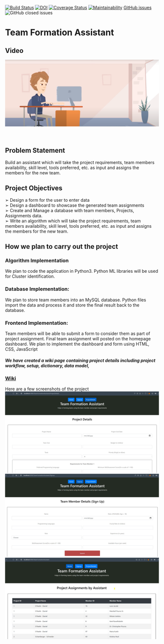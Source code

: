 [![Build Status](https://travis-ci.com/TripSage/TeamFormationAssistant.svg?branch=master)](https://travis-ci.com/TripSage/TeamFormationAssistant)
[![DOI](https://zenodo.org/badge/DOI/10.5281/zenodo.4135147.svg)](https://doi.org/10.5281/zenodo.4135147)
[![Coverage Status](https://coveralls.io/repos/github/TripSage/TeamFormationAssistant/badge.svg?branch=master)](https://coveralls.io/github/TripSage/TeamFormationAssistant?branch=master)
[![Maintainability](https://api.codeclimate.com/v1/badges/12e167617376b4d23a0a/maintainability)](https://codeclimate.com/github/TripSage/TeamFormationAssistant/maintainability)
[GitHub issues](https://img.shields.io/github/issues-raw/TripSage/TeamFormationAssistant)
![GitHub closed issues](https://img.shields.io/github/issues-closed-raw/TripSage/TeamFormationAssistant)
# Team Formation Assistant
## Video
[<img src = "https://github.com/TripSage/TeamFormationAssistant/blob/master/Assets/Video.png">](https://youtu.be/jtYDAEjDmlM)
</br>
</br>
</br>

## Problem Statement              
Build an assistant which will take the project requirements, team members
availability, skill level, tools preferred, etc. as input and assigns the members for
the new team.
<br/>
## Project Objectives
➢ Design a form for the user to enter data<br/>
➢ Design a dashboard to showcase the generated team assignments<br/>
➢ Create and Manage a database with team members, Projects, Assignments
data.<br/>
➢ Write an algorithm which will take the project requirements, team
members availability, skill level, tools preferred, etc. as input and assigns
the members for the new team.<br/>

## How we plan to carry out the project
### Algorithm Implementation
We plan to code the application in Python3. Python ML libraries will be used for
Cluster identification.<br/>
### Database Implementation:
We plan to store team members into an MySQL database. Python files import the
data and process it and store the final result back to the database.<br/>
### Frontend Implementation:
Team members will be able to submit a form to consider them as part of project
assignment.
Final team assignment will posted on the homepage dashboard. We plan to
implement the dashboard and form using HTML, CSS, JavaScript

##### We have created a wiki page containing project details including project workflow, setup, dictionary, data model, 
### [Wiki](https://github.com/TripSage/TeamFormationAssistant/wiki)

Here are a few screenshots of the project<br>
![](https://github.com/TripSage/TeamFormationAssistant/blob/master/Assets/ss1.jpeg)<br>
![](https://github.com/TripSage/TeamFormationAssistant/blob/master/Assets/ss2.jpeg)<br>
![](https://github.com/TripSage/TeamFormationAssistant/blob/master/Assets/ss3.jpeg)


